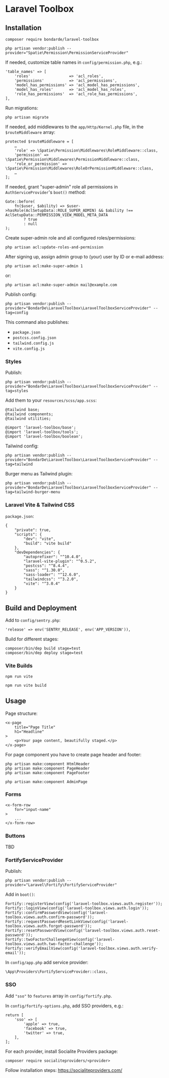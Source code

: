 # Laravel Toolbox


## Installation

    composer require bondarde/laravel-toolbox

    php artisan vendor:publish --provider="Spatie\Permission\PermissionServiceProvider"


If needed, customize table names in `config/permission.php`, e.g.:

    'table_names' => [
        'roles'                 => 'acl_roles',
        'permissions'           => 'acl_permissions',
        'model_has_permissions' => 'acl_model_has_permissions',
        'model_has_roles'       => 'acl_model_has_roles',
        'role_has_permissions'  => 'acl_role_has_permissions',
    ],


Run migrations:

    php artisan migrate


If needed, add middlewares to the `app/Http/Kernel.php` file, in the `$routeMiddleware` array:

    protected $routeMiddleware = [
        …
        'role' => \Spatie\Permission\Middlewares\RoleMiddleware::class,
        'permission' => \Spatie\Permission\Middlewares\PermissionMiddleware::class,
        'role_or_permission' => \Spatie\Permission\Middlewares\RoleOrPermissionMiddleware::class,
        …
    ];


If needed, grant "super-admin" role all permissions in `AuthServiceProvider`'s `boot()` method:

    Gate::before(
        fn($user, $ability) => $user->hasRole(AclSetupData::ROLE_SUPER_ADMIN) && $ability !== AclSetupData::PERMISSION_VIEW_MODEL_META_DATA
            ? true
            : null
    );


Create super-admin role and all configured roles/permissions:

    php artisan acl:update-roles-and-permission


After signing up, assign admin group to (your) user by ID or e-mail address:

    php artisan acl:make-super-admin 1

or:

    php artisan acl:make-super-admin mail@example.com


Publish config:

    php artisan vendor:publish --provider="BondarDe\LaravelToolbox\LaravelToolboxServiceProvider" --tag=config

This command also publishes:
- `package.json`
- `postcss.config.json`
- `tailwind.config.js`
- `vite.config.js`


### Styles

Publish:

    php artisan vendor:publish --provider="BondarDe\LaravelToolbox\LaravelToolboxServiceProvider" --tag=styles

Add them to your `resources/scss/app.scss`:

    @tailwind base;
    @tailwind components;
    @tailwind utilities;

    @import 'laravel-toolbox/base';
    @import 'laravel-toolbox/tools';
    @import 'laravel-toolbox/boolean';


Tailwind config:

    php artisan vendor:publish --provider="BondarDe\LaravelToolbox\LaravelToolboxServiceProvider" --tag=tailwind


Burger menu as Tailwind plugin:

    php artisan vendor:publish --provider="BondarDe\LaravelToolbox\LaravelToolboxServiceProvider" --tag=tailwind-burger-menu





### Laravel Vite & Tailwind CSS

`package.json`:

    {
        "private": true,
        "scripts": {
            "dev": "vite",
            "build": "vite build"
        },
        "devDependencies": {
            "autoprefixer": "^10.4.0",
            "laravel-vite-plugin": "^0.5.2",
            "postcss": "^8.4.4",
            "sass": "^1.30.0",
            "sass-loader": "^12.6.0",
            "tailwindcss": "^3.2.0",
            "vite": "^3.0.4"
        }
    }


## Build and Deployment

Add to `config/sentry.php`:

    'release' => env('SENTRY_RELEASE', env('APP_VERSION')),

Build for different stages:

    composer/bin/dep build stage=test
    composer/bin/dep deploy stage=test


### Vite Builds

    npm run vite

    npm run vite build


## Usage

Page structure:

    <x-page
        title="Page Title"
        h1="Headline"
    >
        <p>Your page content, beautifully staged.</p>
    </x-page>


For page component you have to create page header and footer:

    php artisan make:component HtmlHeader
    php artisan make:component PageHeader
    php artisan make:component PageFooter

    php artisan make:component AdminPage


### Forms

    <x-form-row
        for="input-name"
    >
        ...
    </x-form-row>


### Buttons

TBD









### FortifyServiceProvider

Publish:

    php artisan vendor:publish --provider="Laravel\Fortify\FortifyServiceProvider"


Add in `boot()`:

    Fortify::registerView(config('laravel-toolbox.views.auth.register'));
    Fortify::loginView(config('laravel-toolbox.views.auth.login'));
    Fortify::confirmPasswordView(config('laravel-toolbox.views.auth.confirm-password'));
    Fortify::requestPasswordResetLinkView(config('laravel-toolbox.views.auth.forgot-password'));
    Fortify::resetPasswordView(config('laravel-toolbox.views.auth.reset-password'));
    Fortify::twoFactorChallengeView(config('laravel-toolbox.views.auth.two-factor-challenge'));
    Fortify::verifyEmailView(config('laravel-toolbox.views.auth.verify-email'));


In `config/app.php` add service provider:

    \App\Providers\FortifyServiceProvider::class,


### SSO

Add `"sso"` to `features` array in `config/fortify.php`.

In `config/fortify-options.php`, add SSO providers, e.g.:

    return [
        'sso' => [
            'apple' => true,
            'facebook' => true,
            'twitter' => true,
        ],
    ];





For each provider, install Socialite Providers package:

    composer require socialiteproviders/<provider>

Follow installation steps:
https://socialiteproviders.com/


